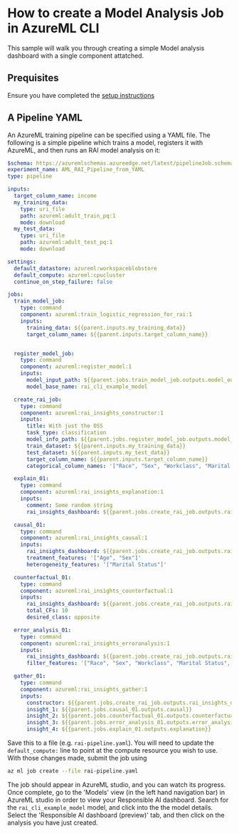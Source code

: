 # How to create a Model Analysis Job in AzureML CLI

This sample will walk you through creating a simple Model analysis dashboard with a single component attatched.

## Prequisites

Ensure you have completed the [setup instructions](https://github.com/Azure/RAI-vNext-Preview#set-up)

## A Pipeline YAML

An AzureML training pipeline can be specified using a YAML file.
The following is a simple pipeline which trains a model, registers it with AzureML, and then runs an RAI model analysis on it:

```yaml
$schema: https://azuremlschemas.azureedge.net/latest/pipelineJob.schema.json
experiment_name: AML_RAI_Pipeline_from_YAML
type: pipeline

inputs:
  target_column_name: income
  my_training_data:
    type: uri_file
    path: azureml:adult_train_pq:1
    mode: download
  my_test_data:
    type: uri_file
    path: azureml:adult_test_pq:1
    mode: download

settings:
  default_datastore: azureml:workspaceblobstore
  default_compute: azureml:cpucluster
  continue_on_step_failure: false

jobs:
  train_model_job:
    type: command
    component: azureml:train_logistic_regression_for_rai:1
    inputs:
      training_data: ${{parent.inputs.my_training_data}}
      target_column_name: ${{parent.inputs.target_column_name}}


  register_model_job:
    type: command
    component: azureml:register_model:1
    inputs:
      model_input_path: ${{parent.jobs.train_model_job.outputs.model_output}}
      model_base_name: rai_cli_example_model

  create_rai_job:
    type: command
    component: azureml:rai_insights_constructor:1
    inputs:
      title: With just the OSS
      task_type: classification
      model_info_path: ${{parent.jobs.register_model_job.outputs.model_info_output_path}}
      train_dataset: ${{parent.inputs.my_training_data}}
      test_dataset: ${{parent.inputs.my_test_data}}
      target_column_name: ${{parent.inputs.target_column_name}}
      categorical_column_names: '["Race", "Sex", "Workclass", "Marital Status", "Country", "Occupation"]'

  explain_01:
    type: command
    component: azureml:rai_insights_explanation:1
    inputs:
      comment: Some random string
      rai_insights_dashboard: ${{parent.jobs.create_rai_job.outputs.rai_insights_dashboard}}

  causal_01:
    type: command
    component: azureml:rai_insights_causal:1
    inputs:
      rai_insights_dashboard: ${{parent.jobs.create_rai_job.outputs.rai_insights_dashboard}}
      treatment_features: '["Age", "Sex"]'
      heterogeneity_features: '["Marital Status"]'

  counterfactual_01:
    type: command
    component: azureml:rai_insights_counterfactual:1
    inputs:
      rai_insights_dashboard: ${{parent.jobs.create_rai_job.outputs.rai_insights_dashboard}}
      total_CFs: 10
      desired_class: opposite

  error_analysis_01:
    type: command
    component: azureml:rai_insights_erroranalysis:1
    inputs:
      rai_insights_dashboard: ${{parent.jobs.create_rai_job.outputs.rai_insights_dashboard}}
      filter_features: '["Race", "Sex", "Workclass", "Marital Status", "Country", "Occupation"]'

  gather_01:
    type: command
    component: azureml:rai_insights_gather:1
    inputs:
      constructor: ${{parent.jobs.create_rai_job.outputs.rai_insights_dashboard}}
      insight_1: ${{parent.jobs.causal_01.outputs.causal}}
      insight_2: ${{parent.jobs.counterfactual_01.outputs.counterfactual}}
      insight_3: ${{parent.jobs.error_analysis_01.outputs.error_analysis}}
      insight_4: ${{parent.jobs.explain_01.outputs.explanation}}
```
Save this to a file (e.g. `rai-pipeline.yaml`).
You will need to update the `default_compute:` line to point at the compute resource you wish to use.
With those changes made, submit the job using
```bash
az ml job create --file rai-pipeline.yaml
```
The job should appear in AzureML studio, and you can watch its progress.
Once complete, go to the 'Models' view (in the left hand navigation bar) in AzureML studio in order to view your Responsible AI dashboard.
Search for the `rai_cli_example_model` model, and click into the the model details.
Select the 'Responsible AI dashboard (preview)' tab, and then click on the analysis you have just created.